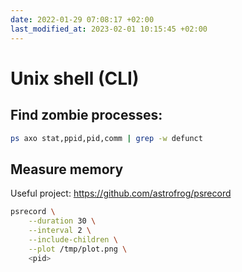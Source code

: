 ```yaml
---
date: 2022-01-29 07:08:17 +02:00
last_modified_at: 2023-02-01 10:15:45 +02:00
---
```


# Unix shell (CLI)

## Find zombie processes:

```sh
ps axo stat,ppid,pid,comm | grep -w defunct
```

## Measure memory

Useful project:
<https://github.com/astrofrog/psrecord>

```sh
psrecord \
    --duration 30 \
    --interval 2 \
    --include-children \
    --plot /tmp/plot.png \
    <pid>
```
